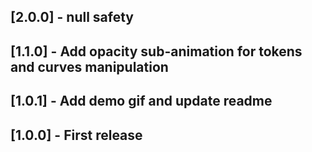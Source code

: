 ## [2.0.0] - null safety
## [1.1.0] - Add opacity sub-animation for tokens and curves manipulation
## [1.0.1] - Add demo gif and update readme
## [1.0.0] - First release